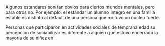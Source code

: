 Algunos estandares son tan obvios para ciertos mundos mentales, pero para otros no. Por ejemplo: el estándar un alumno integro en una familia estable es distinto al default de una persona que no tuvo un nucleo fuerte.
 
 
 Personas que participaron en actividades sociales de temprana edad su percepción de sociabilizar es diferente a alguien que estuvo encerrado la mayoría de su niñez en


